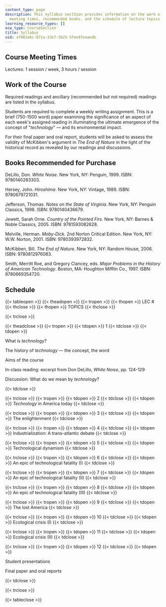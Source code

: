 ```yaml
---
content_type: page
description: This syllabus sect5ion provides information on the work of the course,
  meeting times, recommended books, and the schedule of lecture topics.
learning_resource_types: []
ocw_type: CourseSection
title: Syllabus
uid: af083a6c-871a-33e7-3b25-5fee9feaaedb
---
```


Course Meeting Times
--------------------

Lectures: 1 session / week, 3 hours / session

Work of the Course
------------------

Required readings and ancillary (recommended but not required) readings are listed in the syllabus.

Students are required to complete a weekly writing assignment. This is a brief (750-1500 word) paper examining the significance of an aspect of each week's assigned reading in illuminating the ultimate emergence of the concept of "_technology_" — and its environmental impact.

For their final paper and oral report, students will be asked to assess the validity of McKibben's argument in _The End of Nature_ in the light of the historical record as revealed by our readings and discussions.

Books Recommended for Purchase
------------------------------

DeLillo, Don. _White Noise_. New York, NY: Penguin, 1999. ISBN: 9780140283303.

Hersey, John. _Hiroshima_. New York, NY: Vintage, 1989. ISBN: 9780679721031.

Jefferson, Thomas. _Notes on the State of Virginia_. New York, NY: Penguin Classics, 1998. ISBN: 9780140436679.

Jewett, Sarah Orne. _Country of the Pointed Firs_. New York, NY: Barnes & Noble Classics, 2005. ISBN: 9781593082628.

Melville, Herman. _Moby-Dick_. 2nd Norton Critical Edition. New York, NY: W.W. Norton, 2001. ISBN: 9780393972832.

McKibben, Bill. _The End of Nature_. New York, NY: Random House, 2006. ISBN: 9780812976083.

Smith, Merritt Roe, and Gregory Clancey, eds. _Major Problems in the History of American Technology_. Boston, MA: Houghton Mifflin Co., 1997. ISBN: 9780669354720.

Schedule
--------

{{< tableopen >}}
{{< theadopen >}}
{{< tropen >}}
{{< thopen >}}
LEC #
{{< thclose >}}
{{< thopen >}}
TOPICS
{{< thclose >}}

{{< trclose >}}

{{< theadclose >}}
{{< tropen >}}
{{< tdopen >}}
1
{{< tdclose >}}
{{< tdopen >}}


What is _technology_?

The history of _technology_ — the concept, the word

Aims of the course

In-class reading: excerpt from Don DeLillo, _White Noise_, pp. 124-129

Discussion: What do we mean by _technology_?


{{< tdclose >}}

{{< trclose >}}
{{< tropen >}}
{{< tdopen >}}
2
{{< tdclose >}}
{{< tdopen >}}
_Technology_ in America today
{{< tdclose >}}

{{< trclose >}}
{{< tropen >}}
{{< tdopen >}}
3
{{< tdclose >}}
{{< tdopen >}}
The enlightenment
{{< tdclose >}}

{{< trclose >}}
{{< tropen >}}
{{< tdopen >}}
4
{{< tdclose >}}
{{< tdopen >}}
Industrialization: A trans-atlantic debate
{{< tdclose >}}

{{< trclose >}}
{{< tropen >}}
{{< tdopen >}}
5
{{< tdclose >}}
{{< tdopen >}}
Technological dynamism
{{< tdclose >}}

{{< trclose >}}
{{< tropen >}}
{{< tdopen >}}
6
{{< tdclose >}}
{{< tdopen >}}
An epic of technological fatality (I)
{{< tdclose >}}

{{< trclose >}}
{{< tropen >}}
{{< tdopen >}}
7
{{< tdclose >}}
{{< tdopen >}}
An epic of technological fatality (II)
{{< tdclose >}}

{{< trclose >}}
{{< tropen >}}
{{< tdopen >}}
8
{{< tdclose >}}
{{< tdopen >}}
An epic of technological fatality (III)
{{< tdclose >}}

{{< trclose >}}
{{< tropen >}}
{{< tdopen >}}
9
{{< tdclose >}}
{{< tdopen >}}
The lost America
{{< tdclose >}}

{{< trclose >}}
{{< tropen >}}
{{< tdopen >}}
10
{{< tdclose >}}
{{< tdopen >}}
Ecological crisis (I)
{{< tdclose >}}

{{< trclose >}}
{{< tropen >}}
{{< tdopen >}}
11
{{< tdclose >}}
{{< tdopen >}}
Ecological crisis (II)
{{< tdclose >}}

{{< trclose >}}
{{< tropen >}}
{{< tdopen >}}
12
{{< tdclose >}}
{{< tdopen >}}


Student presentations

Final paper and oral reports


{{< tdclose >}}

{{< trclose >}}

{{< tableclose >}}